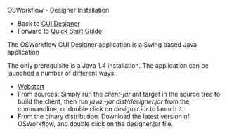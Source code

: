 OSWorkflow - Designer Installation
        
* Back to [GUI Designer](gui_designer.md)
* Forward to [Quick Start Guide](quick_start_guide.md)

The OSWorkflow GUI Designer application is a Swing based Java application

The only prerequisite is a Java 1.4 installation. The application can be launched a number of different ways:

* [Webstart](http://www.opensymphony.com/osworkflow/designer/designer.jnlp)
* From sources: Simply run the *client-jar* ant target in the source tree to build the client, then run *java -jar dist/designer.jar* from the commandline, or double click on *designer.jar* to launch it.
* From the binary distribution: Download the latest version of OSWorkflow, and double click on the designer.jar file.